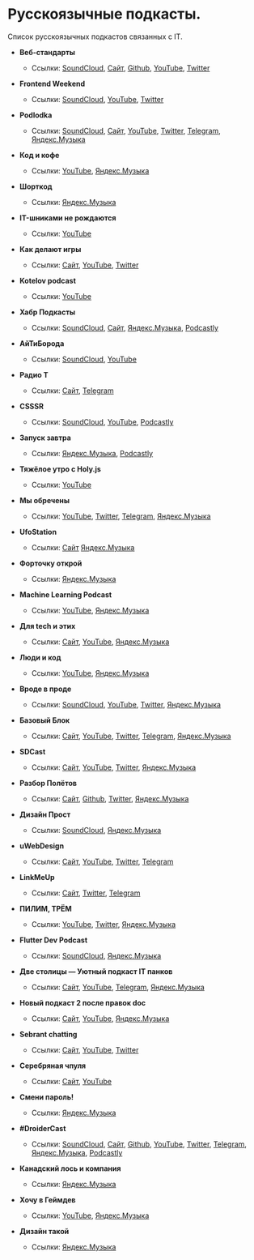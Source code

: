# Русскоязычные подкасты.

Список русскоязычных подкастов связанных с IT.

- **Веб-стандарты**
	- Ссылки: [SoundCloud](https://soundcloud.com/web-standards), [Сайт](https://web-standards.ru), [Github](https://github.com/web-standards-ru/podcast), [YouTube](https://www.youtube.com/@webstandards_ru), [Twitter](https://twitter.com/webstandards_ru)

- **Frontend Weekend**
	- Ссылки: [SoundCloud](https://soundcloud.com/frontend-weekend), [YouTube](https://www.youtube.com/@frontendweekend), [Twitter](https://twitter.com/frontendweekend)

- **Podlodka**
	- Ссылки: [SoundCloud](https://soundcloud.com/podlodka), [Сайт](https://podlodka.io), [YouTube](https://www.youtube.com/PodlodkaShow), [Twitter](https://twitter.com/podlodkapodcast), [Telegram](https://t.me/podlodkanews), [Яндекс.Музыка](https://music.yandex.ru/album/7570122?dir=desc&activeTab=about)

- **Код и кофе**
	- Ссылки: [YouTube](https://www.youtube.com/playlist?list=PL3q8gXVayhpfk7fyIEZO7ee6ErCjnjoeJ), [Яндекс.Музыка](https://music.yandex.ru/album/10925348?activeTab=track-list)

- **Шорткод**
	- Ссылки: [Яндекс.Музыка](https://music.yandex.ru/album/11022487?dir=desc&activeTab=about)

- **IT-шниками не рождаются**
	- Ссылки: [YouTube](https://www.youtube.com/playlist?list=PLBRXq5LaddfwwN7IUgdIBIwV4ix4Cs5Ms)

- **Как делают игры**
	- Ссылки: [Сайт](https://kdicast.com), [YouTube](https://www.youtube.com/c/kdicast), [Twitter](https://twitter.com/kdicast)

- **Kotelov podcast**
	- Ссылки: [YouTube](https://www.youtube.com/playlist?list=PLTgv5HiIUQtJiQhzfJyd25tr8fQwE5AiT)

- **Хабр Подкасты**
	- Ссылки: [SoundCloud](https://soundcloud.com/habr-weekly), [Сайт](https://podcast.habr.com), [Яндекс.Музыка](https://music.yandex.ru/album/7600069?dir=desc&activeTab=about), [Podcastly](https://pdcstly.com/ru/podcast/habr-podkasty/890)

- **АйТиБорода**
	- Ссылки: [SoundCloud](https://soundcloud.com/itbeard), [YouTube](https://www.youtube.com/@itbeard)

- **Радио T**
	- Ссылки: [Сайт](https://radio-t.com), [Telegram](https://t.me/radio_t_podcast)

- **CSSSR**
	- Ссылки: [SoundCloud](https://soundcloud.com/csssr), [YouTube](https://www.youtube.com/@csssrpodcasts718), [Podcastly](https://pdcstly.com/ru/podcast/csssr/105117)

- **Запуск завтра**
	- Ссылки: [Яндекс.Музыка](https://music.yandex.ru/album/9294155?dir=desc&activeTab=about), [Podcastly](https://pdcstly.com/ru/podcast/zapusk-zavtra/888)

- **Тяжёлое утро с Holy.js**
	- Ссылки: [YouTube](https://www.youtube.com/playlist?list=PL8sJahqnzh8JP76w7xi5XRxIZ0Kwd0oTq)

- **Мы обречены**
	- Ссылки: [YouTube](https://www.youtube.com/@myobrecheny), [Twitter](https://twitter.com/myobrecheny), [Telegram](https://t.me/myobrechenychannel), [Яндекс.Музыка](https://music.yandex.ru/album/10560587?dir=desc&activeTab=about)

- **UfoStation**
	- Ссылки: [Сайт](https://ufostation.tech/ru/podcast/) [Яндекс.Музыка](https://music.yandex.com/album/16437613?dir=desc&activeTab=about)

- **Форточку открой**
	- Ссылки: [Яндекс.Музыка](https://music.yandex.ru/album/23340787?activeTab=track-list&dir=desc)

- **Machine Learning Podcast**
	- Ссылки: [YouTube](https://www.youtube.com/@machinelearningpodcast9502), [Яндекс.Музыка](https://music.yandex.ru/album/9781458?dir=desc&activeTab=about)

- **Для tech и этих**
	- Ссылки: [Сайт](https://forthoseandthose.fireside.fm), [YouTube](https://www.youtube.com/playlist?list=PLOLysiZ_IMc0SXiyLK_fRETYNCR3uN05h), [Яндекс.Музыка](https://music.yandex.ru/album/22481935?activeTab=track-list&dir=desc)

- **Люди и код**
	- Ссылки: [YouTube](https://www.youtube.com/@byskillboxmedia7275), [Яндекс.Музыка](https://music.yandex.ru/album/20602720?activeTab=track-list&dir=desc)

- **Вроде в проде**
	- Ссылки: [SoundCloud](https://soundcloud.com/vrode_v_prode), [YouTube](https://www.youtube.com/@vrode_v_prode/videos), [Twitter](https://twitter.com/vrode_v_prode), [Яндекс.Музыка](https://music.yandex.ru/album/19001255?activeTab=track-list&dir=desc)

- **Базовый Блок**
	- Ссылки: [Сайт](https://basicblockradio.com), [YouTube](https://www.youtube.com/@basicblockradio8179), [Twitter](https://twitter.com/basicblockradio), [Telegram](https://t.me/basicblockradio), [Яндекс.Музыка](https://music.yandex.ru/album/7638583?dir=desc&activeTab=about)

- **SDCast**
	- Ссылки: [Сайт](https://sdcast.ksdaemon.ru), [YouTube](https://www.youtube.com/@sdcast146/playlists), [Twitter](https://twitter.com/SDCast_podcast), [Яндекс.Музыка](https://music.yandex.ru/album/6880277?activeTab=track-list)

- **Разбор Полётов**
	- Ссылки: [Сайт](https://razborpoletov.com/index.html), [Github](https://github.com/razbor-poletov), [Twitter](https://twitter.com/razbor_poletov), [Яндекс.Музыка](https://music.yandex.ru/album/6880225?dir=desc&activeTab=about)

- **Дизайн Прост**
	- Ссылки: [SoundCloud](https://soundcloud.com/qpzw2utwzag6), [Яндекс.Музыка](https://music.yandex.ru/album/8941958?dir=desc&activeTab=about)

- **uWebDesign**
	- Ссылки: [Сайт](https://uwebdesign.ru), [YouTube](https://www.youtube.com/uwebdesign), [Twitter](https://twitter.com/uwebdesgn), [Telegram](https://t.me/uwebdesign)

- **LinkMeUp**
	- Ссылки: [Сайт](https://linkmeup.ru/podcasts/), [Twitter](https://twitter.com/linkmeupru), [Telegram](https://t.me/linkmeup_podcast)

- **ПИЛИМ, ТРЁМ**
	- Ссылки: [YouTube](https://www.youtube.com/@pilimtrem), [Twitter](https://twitter.com/pilimtrem), [Яндекс.Музыка](https://music.yandex.ru/album/9502810?activeTab=track-list)

- **Flutter Dev Podcast**
	- Ссылки: [SoundCloud](https://soundcloud.com/flutterdevpodcast),  [Яндекс.Музыка](https://music.yandex.ru/album/11609672?dir=desc&activeTab=about)

- **Две столицы — Уютный подкаст IT панков**
	- Ссылки: [Сайт](https://2capitals.space), [YouTube](https://www.youtube.com/c/2capitalsSpace), [Telegram](https://t.me/podcast2capitals), [Яндекс.Музыка](https://music.yandex.ru/album/6880541?activeTab=track-list)

- **Новый подкаст 2 после правок doc**
	- Ссылки: [Сайт](https://newpodcast2.live), [YouTube](https://www.youtube.com/@2doc971), [Яндекс.Музыка](https://music.yandex.ru/album/11575744?dir=desc&activeTab=about)

- **Sebrant chatting**
	- Ссылки: [Сайт](https://asebrant.libsyn.com), [YouTube](https://www.youtube.com/playlist?list=PLEmAXDBfXwdIdT11LJ5koetixBi_clxJf), [Twitter](https://twitter.com/asebrant)

- **Серебряная чпуля**
	- Ссылки: [Сайт](https://www.agileverse.ru/podcast), [YouTube](https://www.youtube.com/playlist?list=PLj32dnP2J3fE7MkracOWefQBxOiOW6u1e)

- **Смени пароль!**
	- Ссылки: [Яндекс.Музыка](https://music.yandex.ru/album/16065230?dir=desc&activeTab=about)

- **#DroiderCast**
	- Ссылки: [SoundCloud](), [Сайт](), [Github](), [YouTube](), [Twitter](), [Telegram](), [Яндекс.Музыка](https://music.yandex.ru/album/9048349?dir=desc&activeTab=about), [Podcastly](https://pdcstly.com/ru/podcast/droider-cast/26)

- **Канадский лось и компания**
	- Ссылки: [Яндекс.Музыка](https://music.yandex.ru/album/8797094?lang=ru&activeTab=track-list)

- **Хочу в Геймдев**
	- Ссылки: [YouTube](https://www.youtube.com/playlist?list=PLYEH4GKbMx6tYzVY76hf4C9xrD420VWLe), [Яндекс.Музыка](https://music.yandex.ru/album/9495544?dir=desc&activeTab=about)

- **Дизайн такой**
	- Ссылки: [Яндекс.Музыка](https://music.yandex.ru/album/7782689?dir=desc&activeTab=about)




<!-- - **Шаблон**
	- Ссылки: [SoundCloud](), [Сайт](), [YouTube](), [Twitter](), [Telegram](), [Яндекс.Музыка](), [Podcastly]() -->